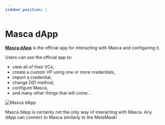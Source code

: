 ```yaml
---
sidebar_position: 1
---
```


# Masca dApp

**[Masca dApp](https://blockchain-lab-um.github.io/ssi-snap)** is the official app for interacting with Masca and configuring it.

Users can use the official app to:

- view all of their VCs,
- create a custom VP using one or more credentials,
- import a credential,
- change DID method,
- configure Masca,
- and many other things that will come...

![Masca dApp](https://i.imgur.com/Hko00tM.png)

Masca dApp is certainly not the only way of interacting with Masca. Any dApp can connect to Masca similarly to the MetaMask!
